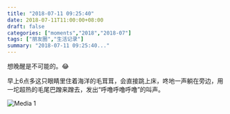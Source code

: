 ```yaml
---
title: "2018-07-11 09:25:40"
date: 2018-07-11T11:00:00+08:00
draft: false
categories: ["moments","2018","2018-07"]
tags: ["朋友圈","生活记录"]
summary: "2018-07-11 09:25:40..."
---
```


想晚醒是不可能的。😂

早上6点多这只眼睛里住着海洋的毛茸茸，会直接跳上床，咚地一声躺在旁边，用一坨超热的毛尾巴蹭来蹭去，发出“呼噜呼噜呼噜”的叫声。

![Media 1](/Moments/photos/2018-07-11/201807110925400.jpg)

